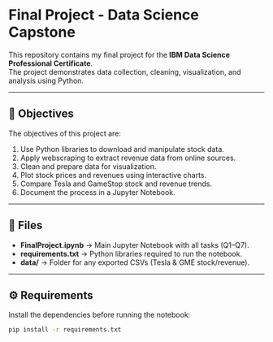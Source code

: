 # Final Project - Data Science Capstone

This repository contains my final project for the **IBM Data Science Professional Certificate**.  
The project demonstrates data collection, cleaning, visualization, and analysis using Python.

---

## 🎯 Objectives
The objectives of this project are:
1. Use Python libraries to download and manipulate stock data.
2. Apply webscraping to extract revenue data from online sources.
3. Clean and prepare data for visualization.
4. Plot stock prices and revenues using interactive charts.
5. Compare Tesla and GameStop stock and revenue trends.
6. Document the process in a Jupyter Notebook.

---

## 📂 Files
- **FinalProject.ipynb** → Main Jupyter Notebook with all tasks (Q1–Q7).
- **requirements.txt** → Python libraries required to run the notebook.
- **data/** → Folder for any exported CSVs (Tesla & GME stock/revenue).

---

## ⚙️ Requirements
Install the dependencies before running the notebook:

```bash
pip install -r requirements.txt
